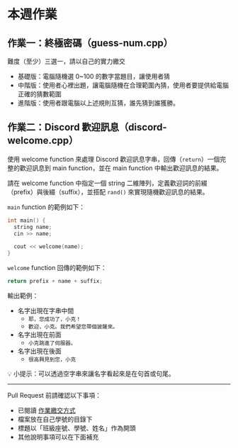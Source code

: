 # 本週作業

## 作業一：終極密碼（guess-num.cpp）

難度（至少）三選一，請以自己的實力繳交

  * 基礎版：電腦隨機選 0~100 的數字當題目，讓使用者猜
  * 中階版：使用者心裡出題，讓電腦隨機在合理範圍內猜，使用者要提供給電腦正確的猜數範圍
  * 進階版：使用者跟電腦以上述規則互猜，誰先猜到誰獲勝。

## 作業二：Discord 歡迎訊息（discord-welcome.cpp）
使用 welcome function 來處理 Discord 歡迎訊息字串，回傳（`return`）一個完整的歡迎訊息到 main function，並在 main function 中輸出歡迎訊息的結果。

請在 welcome function 中指定一個 string 二維陣列，定義歡迎詞的前綴（prefix）與後綴（suffix），並搭配 `rand()` 來實現隨機歡迎訊息的結果。

`main` function 的範例如下：

```cpp
int main() {
  string name;
  cin >> name;
  
  cout << welcome(name);
}
```

`welcome` function 回傳的範例如下：

```cpp
return prefix + name + suffix;
```

輸出範例：

* 名字出現在字串中間
  * `耶，您成功了，小克！`
  * `歡迎，小克。我們希望您帶個披薩來。`
* 名字出現在前面
  * `小克跳進了伺服器。`
* 名字出現在後面
  * `很高興見到您，小克`

:bulb: 小提示：可以透過空字串來讓名字看起來是在句首或句尾。


---

Pull Request 前請確認以下事項：

* 已閱讀 [作業繳交方式](https://hackmd.io/@nssh/nscsc/%2F%40nssh%2Fsummit-homework)
* 檔案放在自己學號的目錄下
* 標題以「班級座號、學號、姓名」作為開頭
* 其他說明事項可以在下面補充
